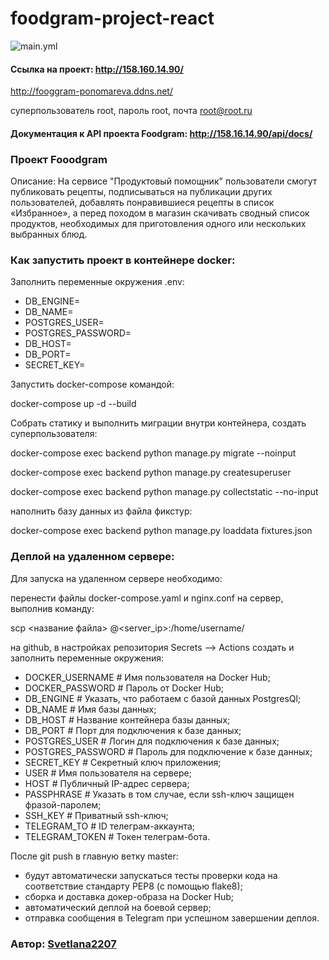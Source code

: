 # foodgram-project-react

![main.yml](https://github.com/Svetlana2207/foodgram-project-react/actions/workflows/main.yml/badge.svg)

#### Ссылка на проект: http://158.160.14.90/
http://fooggram-ponomareva.ddns.net/

суперпользователь root, пароль root, почта root@root.ru

#### Документация к API проекта Foodgram: http://158.16.14.90/api/docs/ 
 

### Проект Fooodgram
Описание:
На сервисе "Продуктовый помощник" пользователи смогут публиковать рецепты, подписываться на публикации других пользователей, добавлять понравившиеся рецепты в список «Избранное», а перед походом в магазин скачивать сводный список продуктов, необходимых для приготовления одного или нескольких выбранных блюд.

### Как запустить проект в контейнере docker:

Заполнить переменные окружения .env:

- DB_ENGINE=
- DB_NAME=
- POSTGRES_USER=
- POSTGRES_PASSWORD=
- DB_HOST=
- DB_PORT=
- SECRET_KEY=

Запустить docker-compose командой:

docker-compose up -d --build

Собрать статику и выполнить миграции внутри контейнера, создать суперпользователя:

docker-compose exec backend python manage.py migrate --noinput

docker-compose exec backend python manage.py createsuperuser

docker-compose exec backend python manage.py collectstatic --no-input

наполнить базу данных из файла фикстур:

docker-compose exec backend python manage.py loaddata fixtures.json


### Деплой на удаленном сервере:

Для запуска на удаленном сервере необходимо:

перенести файлы docker-compose.yaml и nginx.conf на сервер, выполнив команду:

scp <название файла> <username>@<server_ip>:/home/username/

на github, в настройках репозитория Secrets --> Actions создать и заполнить переменные окружения:

- DOCKER_USERNAME # Имя пользователя на Docker Hub;
- DOCKER_PASSWORD # Пароль от Docker Hub;
- DB_ENGINE # Указать, что работаем с базой данных PostgresQl;
- DB_NAME # Имя базы данных;
- DB_HOST # Название контейнера базы данных; 
- DB_PORT # Порт для подключения к базе данных;
- POSTGRES_USER # Логин для подключения к базе данных;
- POSTGRES_PASSWORD # Пароль для подключение к базе данных;
- SECRET_KEY # Секретный ключ приложения;
- USER # Имя пользователя на сервере;
- HOST # Публичный IP-адрес сервера;
- PASSPHRASE # Указать в том случае, если ssh-ключ защищен фразой-паролем;
- SSH_KEY # Приватный ssh-ключ;
- TELEGRAM_TO # ID телеграм-аккаунта;
- TELEGRAM_TOKEN # Токен телеграм-бота.


После git push в главную ветку master:

- будут автоматически запускаться тесты проверки кода на соответствие стандарту PEP8 (с помощью flake8);
- сборка и доставка докер-образа на Docker Hub;
- автоматический деплой на боевой сервер;
- отправка сообщения в Telegram при успешном завершении деплоя.


### Aвтор: [Svetlana2207](https://github.com/Svetlana2207)
